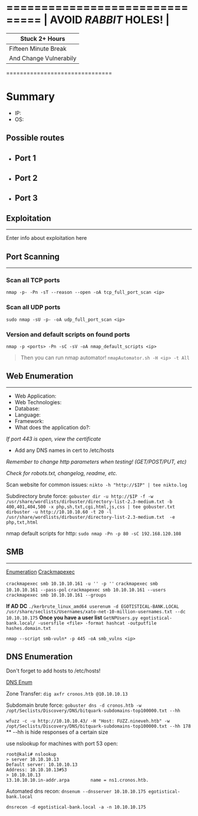 


===============================
|   AVOID  *RABBIT*  HOLES!   |
===============================
|       Stuck 2+ Hours        |
|           ------            |
|     Fifteen Minute Break    |
|    And Change Vulnerabily   |
===============================

# Summary
- IP: 
- OS: 

## Possible routes
- Port 1
    - 
- Port 2 
    - 
- Port 3 
    - 

## Exploitation 
-------------------------
Enter info about exploitation here


## Port Scanning 
-----------------------------
### Scan all TCP ports 
`nmap -p- -Pn -sT --reason --open -oA tcp_full_port_scan <ip>` 

### Scan all UDP ports 
`sudo nmap -sU -p- -oA udp_full_port_scan <ip>` 

### Version and default scripts on found ports
`nmap -p <ports> -Pn -sC -sV -oA nmap_default_scripts <ip>`

> Then you can run nmap automator! 
`nmapAutomator.sh -H <ip> -t All`

## Web Enumeration 
----------------------------- 
- Web Application:
- Web Technologies: 
- Database: 
- Language:
- Framework:
- What does the application do?: 

*If port 443 is open, view the certificate*
- Add any DNS names in cert to /etc/hosts  

*Remember to change http parameters when testing! (GET/POST/PUT, etc)* 

*Check for robots.txt, changelog, readme, etc.* 

Scan website for common issues:
`nikto -h "http://$IP" | tee nikto.log` 

Subdirectory brute force:
`gobuster dir -u http://$IP -f -w /usr/share/wordlists/dirbuster/directory-list-2.3-medium.txt -b 400,401,404,500 -x php,sh,txt,cgi,html,js,css | tee gobuster.txt`
`dirbuster -u http://10.10.10.60 -t 20 -l /usr/share/wordlists/dirbuster/directory-list-2.3-medium.txt  -e php,txt,html` 

nmap default scripts for http:
`sudo nmap -Pn -p 80 -sC 192.168.120.108` 

## SMB 
-----------------------------
[Enumeration](https://www.hackingarticles.in/a-little-guide-to-smb-enumeration/)
[Crackmapexec](https://wiki.porchetta.industries/smb-protocol/enumeration)

`crackmapexec smb 10.10.10.161 -u '' -p ''`
`crackmapexec smb 10.10.10.161 --pass-pol`
`crackmapexec smb 10.10.10.161 --users`
`crackmapexec smb 10.10.10.161 --groups`

**If AD DC** 
`./kerbrute_linux_amd64 userenum -d EGOTISTICAL-BANK.LOCAL /usr/share/seclists/Usernames/xato-net-10-million-usernames.txt --dc 10.10.10.175` 
**Once you have a user list**
`GetNPUsers.py egotistical-bank.local/ -usersfile <file> -format hashcat -outputfile hashes.domain.txt` 

`nmap --script smb-vuln* -p 445 -oA smb_vulns <ip>`

## DNS Enumeration
Don't forget to add hosts to /etc/hosts! 

[DNS Enum](https://github.com/muckitymuck/OSCP-Study-Guide/blob/master/enumeration/active_information_gathering.md#dns-enumeration)

Zone Transfer:
`dig axfr cronos.htb @10.10.10.13` 

Subdomain brute force:
`gobuster dns -d cronos.htb -w /opt/Seclists/Discovery/DNS/bitquark-subdomains-top100000.txt --hh`

`wfuzz -c -u http://10.10.10.43/ -H "Host: FUZZ.nineveh.htb" -w /opt/Seclists/Discovery/DNS/bitquark-subdomains-top100000.txt --hh 178` ** --hh is hide responses of a certain size

use nslookup for machines with port 53 open:
```
root@kali# nslookup 
> server 10.10.10.13
Default server: 10.10.10.13
Address: 10.10.10.13#53
> 10.10.10.13
13.10.10.10.in-addr.arpa        name = ns1.cronos.htb.
``` 

Automated dns recon:
`dnsenum --dnsserver 10.10.10.175 egotistical-bank.local`

`dnsrecon -d egotistical-bank.local -a -n 10.10.10.175`

